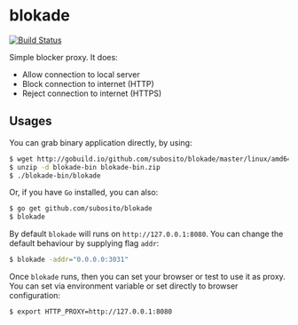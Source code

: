 # blokade

[![Build Status](https://travis-ci.org/subosito/blokade.svg?branch=master)](https://travis-ci.org/subosito/blokade)

Simple blocker proxy. It does:

- Allow connection to local server
- Block connection to internet (HTTP)
- Reject connection to internet (HTTPS)

## Usages

You can grab binary application directly, by using:

```sh
$ wget http://gobuild.io/github.com/subosito/blokade/master/linux/amd64 -O blokade-bin.zip
$ unzip -d blokade-bin blokade-bin.zip
$ ./blokade-bin/blokade
```

Or, if you have `Go` installed, you can also:

```sh
$ go get github.com/subosito/blokade
$ blokade
```

By default `blokade` will runs on `http://127.0.0.1:8080`. You can change the default behaviour by supplying flag `addr`:

```sh
$ blokade -addr="0.0.0.0:3031"
```

Once `blokade` runs, then you can set your browser or test to use it as proxy. You can set via environment variable or set directly to browser configuration:

```sh
$ export HTTP_PROXY=http://127.0.0.1:8080
```
